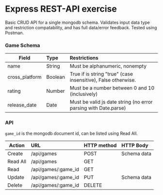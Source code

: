 # Express REST-API exercise

Basic CRUD API for a single mongodb schema. Validates input data type and restriction compatability, and has full data/error feedback. Tested using Postman.

### Game Schema
| Field  | Type | Restrictions  |
| ------------- |:-------------|:-----|
|name           | String  | Must be alphanumeric, nonempty |
|cross_platform | Boolean | True if is string "true" (case insensitive), False otherwise.|
|rating         | Number  | Must be a number between 0 and 10 (inclusively) |
|release_date   | Date    | Must be valid js date string (no error parsing with Date.parse) |


### API
`game_id` is the mongodb document id, can be listed using Read All.

| Action  | URL | HTTP method  | HTTP Body|
| ------------- |:-------------|:-----|:---|
| Create | /api/games | POST | Schema data |
| Read All | /api/games | GET | |
| Read | /api/games/:game_id | GET | |
| Update | /api/games/:game_id | PUT | Schema data |
| Delete | /api/games/:game_id | DELETE | |
